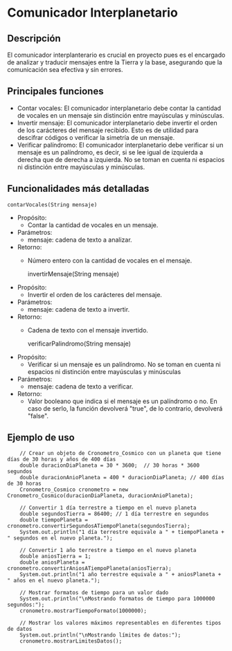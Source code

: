 # Comunicador Interplanetario

## Descripción
El comunicador interplanterario es crucial en proyecto pues es el encargado de analizar y traducir mensajes entre la Tierra y la base, asegurando que la comunicación sea efectiva y sin errores.

## Principales funciones
- Contar vocales: El comunicador interplanetario debe contar la cantidad de vocales en un mensaje sin distinción entre mayúsculas y minúsculas.
- Invertir mensaje: El comunicador interplanetario debe invertir el orden de los carácteres del mensaje recibido. Esto es de utilidad para descifrar códigos o verificar la simetría de un mensaje.
- Verificar palíndromo: El comunicador interplanetario debe verificar si un mensaje es un palíndromo, es decir, si se lee igual de izquierda a derecha que de derecha a izquierda. No se toman en cuenta ni espacios ni distinción entre mayúsculas y minúsculas.


## Funcionalidades más detalladas
    contarVocales(String mensaje)
- Propósito: 
  - Contar la cantidad de vocales en un mensaje.
- Parámetros: 
  - mensaje: cadena de texto a analizar.
- Retorno: 
  - Número entero con la cantidad de vocales en el mensaje.
  

    invertirMensaje(String mensaje)
- Propósito: 
  - Invertir el orden de los carácteres del mensaje.
- Parámetros:
  - mensaje: cadena de texto a invertir.
- Retorno: 
  - Cadena de texto con el mensaje invertido.
  

    verificarPalindromo(String mensaje)
- Propósito:
  - Verificar si un mensaje es un palíndromo. No se toman en cuenta ni espacios ni distinción entre mayúsculas y minúsculas
- Parámetros:
  - mensaje: cadena de texto a verificar.
- Retorno:
  - Valor booleano que indica si el mensaje es un palíndromo o no. En caso de serlo, la función devolverá "true", de lo contrario, devolverá "false".


## Ejemplo de uso
        
        // Crear un objeto de Cronometro_Cosmico con un planeta que tiene días de 30 horas y años de 400 días
        double duracionDiaPlaneta = 30 * 3600;  // 30 horas * 3600 segundos
        double duracionAnioPlaneta = 400 * duracionDiaPlaneta; // 400 días de 30 horas
        Cronometro_Cosmico cronometro = new Cronometro_Cosmico(duracionDiaPlaneta, duracionAnioPlaneta);

        // Convertir 1 día terrestre a tiempo en el nuevo planeta
        double segundosTierra = 86400; // 1 día terrestre en segundos
        double tiempoPlaneta = cronometro.convertirSegundosATiempoPlaneta(segundosTierra);
        System.out.println("1 día terrestre equivale a " + tiempoPlaneta + " segundos en el nuevo planeta.");

        // Convertir 1 año terrestre a tiempo en el nuevo planeta
        double aniosTierra = 1;
        double aniosPlaneta = cronometro.convertirAniosATiempoPlaneta(aniosTierra);
        System.out.println("1 año terrestre equivale a " + aniosPlaneta + " años en el nuevo planeta.");

        // Mostrar formatos de tiempo para un valor dado
        System.out.println("\nMostrando formatos de tiempo para 1000000 segundos:");
        cronometro.mostrarTiempoFormato(1000000);

        // Mostrar los valores máximos representables en diferentes tipos de datos
        System.out.println("\nMostrando límites de datos:");
        cronometro.mostrarLimitesDatos();